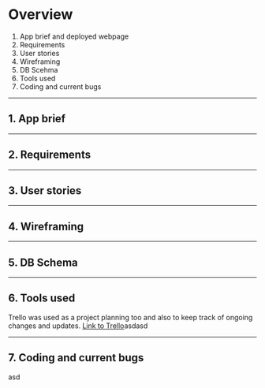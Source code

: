 # Overview
1. App brief and deployed webpage
2. Requirements
3. User stories
4. Wireframing
5. DB Scehma
6. Tools used
7. Coding and current bugs

---

## 1. App brief

---
## 2. Requirements

---
## 3. User stories

---
## 4. Wireframing

---
## 5. DB Schema

---
## 6. Tools used

Trello was used as a project planning too and also to keep track of ongoing changes and updates.
[Link to Trello](https://trello.com/b/zIks2ZZl/ian-resus-healthcare-for-everyone)asdasd


---
## 7. Coding and current bugs


asd
